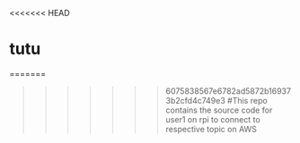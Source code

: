 <<<<<<< HEAD
# tutu
=======

>>>>>>> 6075838567e6782ad5872b169373b2cfd4c749e3
#This repo contains the source code for user1 on rpi to connect to respective topic on AWS
